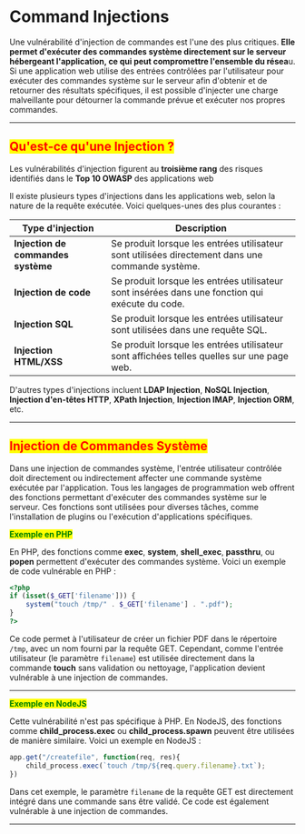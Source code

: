 # Command Injections

Une vulnérabilité d'injection de commandes est l'une des plus critiques. **Elle permet d'exécuter des commandes système directement sur le serveur hébergeant l'application, ce qui peut compromettre l'ensemble du résea**u. Si une application web utilise des entrées contrôlées par l'utilisateur pour exécuter des commandes système sur le serveur afin d'obtenir et de retourner des résultats spécifiques, il est possible d'injecter une charge malveillante pour détourner la commande prévue et exécuter nos propres commandes.

***

## <mark style="color:red;">Qu'est-ce qu'une Injection ?</mark>

Les vulnérabilités d'injection figurent au **troisième rang** des risques identifiés dans le **Top 10 OWASP** des applications web

Il existe plusieurs types d'injections dans les applications web, selon la nature de la requête exécutée. Voici quelques-unes des plus courantes :

<table data-full-width="true"><thead><tr><th>Type d'injection</th><th>Description</th></tr></thead><tbody><tr><td><strong>Injection de commandes système</strong></td><td>Se produit lorsque les entrées utilisateur sont utilisées directement dans une commande système.</td></tr><tr><td><strong>Injection de code</strong></td><td>Se produit lorsque les entrées utilisateur sont insérées dans une fonction qui exécute du code.</td></tr><tr><td><strong>Injection SQL</strong></td><td>Se produit lorsque les entrées utilisateur sont utilisées dans une requête SQL.</td></tr><tr><td><strong>Injection HTML/XSS</strong></td><td>Se produit lorsque les entrées utilisateur sont affichées telles quelles sur une page web.</td></tr></tbody></table>

D'autres types d'injections incluent **LDAP Injection**, **NoSQL Injection**, **Injection d'en-têtes HTTP**, **XPath Injection**, **Injection IMAP**, **Injection ORM**, etc.

***

## <mark style="color:red;">Injection de Commandes Système</mark>

Dans une injection de commandes système, l'entrée utilisateur contrôlée doit directement ou indirectement affecter une commande système exécutée par l'application. Tous les langages de programmation web offrent des fonctions permettant d'exécuter des commandes système sur le serveur. Ces fonctions sont utilisées pour diverses tâches, comme l'installation de plugins ou l'exécution d'applications spécifiques.

<mark style="color:green;">**Exemple en PHP**</mark>

En PHP, des fonctions comme **exec**, **system**, **shell\_exec**, **passthru**, ou **popen** permettent d'exécuter des commandes système. Voici un exemple de code vulnérable en PHP :

```php
<?php
if (isset($_GET['filename'])) {
    system("touch /tmp/" . $_GET['filename'] . ".pdf");
}
?>
```

Ce code permet à l'utilisateur de créer un fichier PDF dans le répertoire `/tmp`, avec un nom fourni par la requête GET. Cependant, comme l'entrée utilisateur (le paramètre `filename`) est utilisée directement dans la commande **touch** sans validation ou nettoyage, l'application devient vulnérable à une injection de commandes.

***

<mark style="color:green;">**Exemple en NodeJS**</mark>

Cette vulnérabilité n'est pas spécifique à PHP. En NodeJS, des fonctions comme **child\_process.exec** ou **child\_process.spawn** peuvent être utilisées de manière similaire. Voici un exemple en NodeJS :

```javascript
app.get("/createfile", function(req, res){
    child_process.exec(`touch /tmp/${req.query.filename}.txt`);
})
```

Dans cet exemple, le paramètre `filename` de la requête GET est directement intégré dans une commande sans être validé. Ce code est également vulnérable à une injection de commandes.

***
